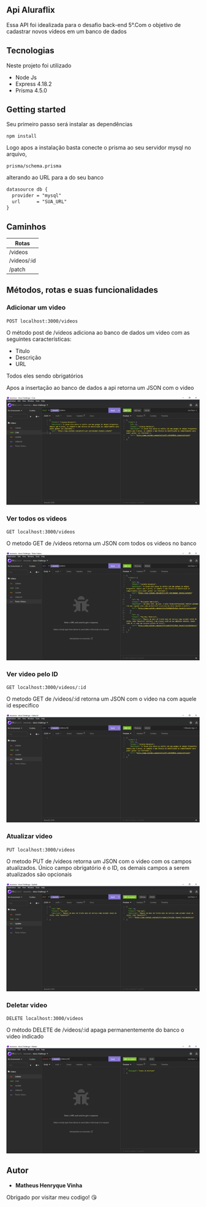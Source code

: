 ## Api Aluraflix
Essa API foi idealizada para o desafio back-end 5°.Com o objetivo de cadastrar novos vídeos em um banco de dados

## Tecnologias

Neste projeto foi utilizado

* Node Js
* Express 4.18.2
* Prisma 4.5.0

## Getting started

Seu primeiro passo será instalar as dependências

```
npm install
```

Logo apos a instalação basta conecte o prisma ao seu servidor mysql no arquivo, 
```
prisma/schema.prisma
```
alterando ao URL para a do seu banco
```
datasource db {
  provider = "mysql"
  url      = "SUA_URL"
}
```

## Caminhos


| Rotas       |
| ----------- |
| /videos     |
| /videos/:id |
| /patch      |


## Métodos, rotas e suas funcionalidades

### Adicionar um video

```
POST localhost:3000/videos
```
O método post de /videos adiciona ao banco de dados um video com as seguintes características:
* Titulo
* Descrição
* URL

Todos eles sendo obrigatórios

Apos a insertação ao banco de dados a api retorna um JSON com o video


![Homepage image](src/public/img/Post-videos.jpg)


### Ver todos os videos 

```
GET localhost:3000/videos
```
O metodo GET de /videos retorna um JSON com todos os videos no banco

![getVideos](src/public/img/get-allVideos.jpg)

### Ver video pelo ID

```
GET localhost:3000/videos/:id
```
O metodo GET de /videos/:id retorna um JSON com o video na com aquele id especifico

![GetVideo](src/public/img/get-video-id.jpg)


### Atualizar video

```
PUT localhost:3000/videos
```
O metodo PUT de /videos retorna um JSON com o video com os campos atualizados. Único campo obrigatório é o ID, os demais campos a serem atualizados são opcionais

![PutVideo](src/public/img/update-video.jpg)


### Deletar video

```
DELETE localhost:3000/videos
```
O método DELETE de /videos/:id apaga permanentemente do banco o video indicado

![DeleteVideo](src/public/img/delete-video.jpg)

## Autor

  * **Matheus Henryque Vinha** 

  Obrigado por visitar meu codigo! :kissing_heart:
